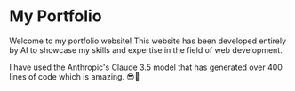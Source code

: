 # My Portfolio

Welcome to my portfolio website! This website has been developed entirely by AI to showcase my skills and expertise in the field of web development. 

I have used the Anthropic's Claude 3.5 model that has generated over 400 lines of code which is amazing. 😎🚀

